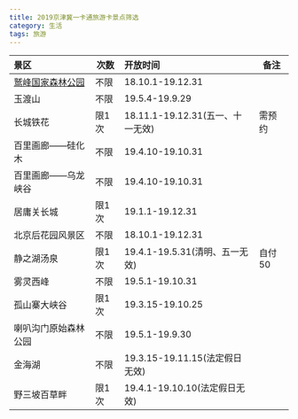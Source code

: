 ```yaml
---
title: 2019京津冀一卡通旅游卡景点筛选
category: 生活
tags: 旅游
---
```


| 景区 | 次数 | 开放时间 | 备注 |
|:-----|-----|:--------|-----|
| [鹫峰国家森林公园](http://zglynk.com/ITS/wechatPortalInfo/goAreaDetail.action?id=384) |不限 |18.10.1-19.12.31|
| 玉渡山 |不限 |19.5.4-19.9.29|
| 长城铁花 |限1次 |18.11.1-19.12.31(五一、十一无效)| 需预约|
| 百里画廊——硅化木 |不限 |19.4.10-19.10.31|<!--more-->
| 百里画廊——乌龙峡谷 | 不限 |19.4.10-19.10.31|
| 居庸关长城 |限1次 |19.1.1-19.12.31|
| 北京后花园风景区 |不限 |18.10.1-19.12.31|
| 静之湖汤泉 |限1次 |19.4.1-19.5.31(清明、五一无效)| 自付50|
| 雾灵西峰 |不限 |19.5.1-19.10.31|
| 孤山寨大峡谷 |限1次 |19.3.15-19.10.25|
| 喇叭沟门原始森林公园 |不限 |19.5.1-19.9.30|
| 金海湖 |不限 |19.3.15-19.11.15(法定假日无效)|
| 野三坡百草畔 |限1次 |19.4.1-19.10.10(法定假日无效)|